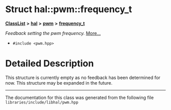 

# Struct hal::pwm::frequency\_t



[**ClassList**](annotated.md) **>** [**hal**](namespacehal.md) **>** [**pwm**](classhal_1_1pwm.md) **>** [**frequency\_t**](structhal_1_1pwm_1_1frequency__t.md)



_Feedback setting the pwm frequency._ [More...](#detailed-description)

* `#include <pwm.hpp>`

































































# Detailed Description


This structure is currently empty as no feedback has been determined for now. This structure may be expanded in the future. 


    

------------------------------
The documentation for this class was generated from the following file `libraries/include/libhal/pwm.hpp`

